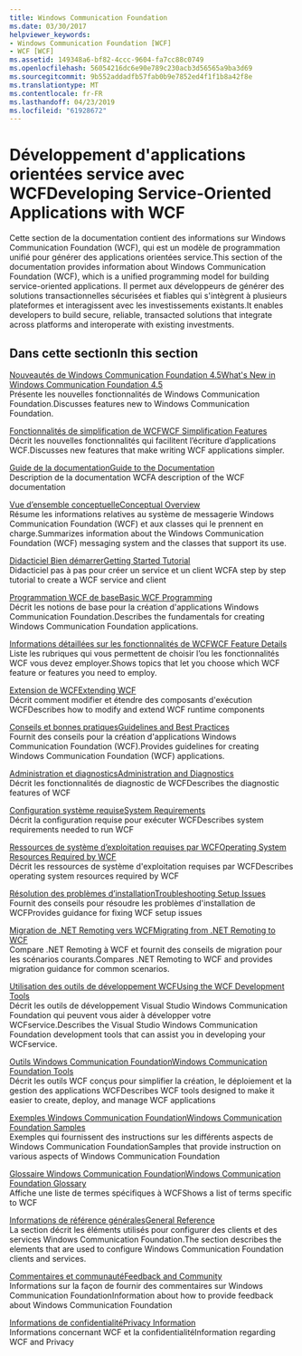 ```yaml
---
title: Windows Communication Foundation
ms.date: 03/30/2017
helpviewer_keywords:
- Windows Communication Foundation [WCF]
- WCF [WCF]
ms.assetid: 149348a6-bf82-4ccc-9604-fa7cc88c0749
ms.openlocfilehash: 56054216dc6e90e789c230acb3d56565a9ba3d69
ms.sourcegitcommit: 9b552addadfb57fab0b9e7852ed4f1f1b8a42f8e
ms.translationtype: MT
ms.contentlocale: fr-FR
ms.lasthandoff: 04/23/2019
ms.locfileid: "61928672"
---
```

# <a name="developing-service-oriented-applications-with-wcf"></a><span data-ttu-id="0b14f-102">Développement d'applications orientées service avec WCF</span><span class="sxs-lookup"><span data-stu-id="0b14f-102">Developing Service-Oriented Applications with WCF</span></span>
<span data-ttu-id="0b14f-103">Cette section de la documentation contient des informations sur Windows Communication Foundation (WCF), qui est un modèle de programmation unifié pour générer des applications orientées service.</span><span class="sxs-lookup"><span data-stu-id="0b14f-103">This section of the documentation provides information about Windows Communication Foundation (WCF), which is a unified programming model for building service-oriented applications.</span></span> <span data-ttu-id="0b14f-104">Il permet aux développeurs de générer des solutions transactionnelles sécurisées et fiables qui s'intègrent à plusieurs plateformes et interagissent avec les investissements existants.</span><span class="sxs-lookup"><span data-stu-id="0b14f-104">It enables developers to build secure, reliable, transacted solutions that integrate across platforms and interoperate with existing investments.</span></span>
 
## <a name="in-this-section"></a><span data-ttu-id="0b14f-105">Dans cette section</span><span class="sxs-lookup"><span data-stu-id="0b14f-105">In this section</span></span>  
 [<span data-ttu-id="0b14f-106">Nouveautés de Windows Communication Foundation 4.5</span><span class="sxs-lookup"><span data-stu-id="0b14f-106">What's New in Windows Communication Foundation 4.5</span></span>](../../../docs/framework/wcf/whats-new.md)  
 <span data-ttu-id="0b14f-107">Présente les nouvelles fonctionnalités de Windows Communication Foundation.</span><span class="sxs-lookup"><span data-stu-id="0b14f-107">Discusses features new to Windows Communication Foundation.</span></span>  
  
 [<span data-ttu-id="0b14f-108">Fonctionnalités de simplification de WCF</span><span class="sxs-lookup"><span data-stu-id="0b14f-108">WCF Simplification Features</span></span>](../../../docs/framework/wcf/wcf-simplification-features.md)  
 <span data-ttu-id="0b14f-109">Décrit les nouvelles fonctionnalités qui facilitent l’écriture d’applications WCF.</span><span class="sxs-lookup"><span data-stu-id="0b14f-109">Discusses new features that make writing WCF applications simpler.</span></span>  
  
 [<span data-ttu-id="0b14f-110">Guide de la documentation</span><span class="sxs-lookup"><span data-stu-id="0b14f-110">Guide to the Documentation</span></span>](../../../docs/framework/wcf/guide-to-the-documentation.md)  
 <span data-ttu-id="0b14f-111">Description de la documentation WCF</span><span class="sxs-lookup"><span data-stu-id="0b14f-111">A description of the WCF documentation</span></span>  
  
 [<span data-ttu-id="0b14f-112">Vue d’ensemble conceptuelle</span><span class="sxs-lookup"><span data-stu-id="0b14f-112">Conceptual Overview</span></span>](../../../docs/framework/wcf/conceptual-overview.md)  
 <span data-ttu-id="0b14f-113">Résume les informations relatives au système de messagerie Windows Communication Foundation (WCF) et aux classes qui le prennent en charge.</span><span class="sxs-lookup"><span data-stu-id="0b14f-113">Summarizes information about the Windows Communication Foundation (WCF) messaging system and the classes that support its use.</span></span>  
  
 [<span data-ttu-id="0b14f-114">Didacticiel Bien démarrer</span><span class="sxs-lookup"><span data-stu-id="0b14f-114">Getting Started Tutorial</span></span>](../../../docs/framework/wcf/getting-started-tutorial.md)  
 <span data-ttu-id="0b14f-115">Didacticiel pas à pas pour créer un service et un client WCF</span><span class="sxs-lookup"><span data-stu-id="0b14f-115">A step by step tutorial to create a WCF service and client</span></span>  
  
 [<span data-ttu-id="0b14f-116">Programmation WCF de base</span><span class="sxs-lookup"><span data-stu-id="0b14f-116">Basic WCF Programming</span></span>](../../../docs/framework/wcf/basic-wcf-programming.md)  
 <span data-ttu-id="0b14f-117">Décrit les notions de base pour la création d'applications Windows Communication Foundation.</span><span class="sxs-lookup"><span data-stu-id="0b14f-117">Describes the fundamentals for creating Windows Communication Foundation applications.</span></span>  
  
 [<span data-ttu-id="0b14f-118">Informations détaillées sur les fonctionnalités de WCF</span><span class="sxs-lookup"><span data-stu-id="0b14f-118">WCF Feature Details</span></span>](../../../docs/framework/wcf/feature-details/index.md)  
 <span data-ttu-id="0b14f-119">Liste les rubriques qui vous permettent de choisir l’ou les fonctionnalités WCF vous devez employer.</span><span class="sxs-lookup"><span data-stu-id="0b14f-119">Shows topics that let you choose which WCF feature or features you need to employ.</span></span>  
  
 [<span data-ttu-id="0b14f-120">Extension de WCF</span><span class="sxs-lookup"><span data-stu-id="0b14f-120">Extending WCF</span></span>](../../../docs/framework/wcf/extending/index.md)  
 <span data-ttu-id="0b14f-121">Décrit comment modifier et étendre des composants d'exécution WCF</span><span class="sxs-lookup"><span data-stu-id="0b14f-121">Describes how to modify and extend WCF runtime components</span></span>  
  
 [<span data-ttu-id="0b14f-122">Conseils et bonnes pratiques</span><span class="sxs-lookup"><span data-stu-id="0b14f-122">Guidelines and Best Practices</span></span>](../../../docs/framework/wcf/guidelines-and-best-practices.md)  
 <span data-ttu-id="0b14f-123">Fournit des conseils pour la création d'applications Windows Communication Foundation (WCF).</span><span class="sxs-lookup"><span data-stu-id="0b14f-123">Provides guidelines for creating Windows Communication Foundation (WCF) applications.</span></span>  
  
 [<span data-ttu-id="0b14f-124">Administration et diagnostics</span><span class="sxs-lookup"><span data-stu-id="0b14f-124">Administration and Diagnostics</span></span>](../../../docs/framework/wcf/diagnostics/index.md)  
 <span data-ttu-id="0b14f-125">Décrit les fonctionnalités de diagnostic de WCF</span><span class="sxs-lookup"><span data-stu-id="0b14f-125">Describes the diagnostic features of WCF</span></span>  
  
 [<span data-ttu-id="0b14f-126">Configuration système requise</span><span class="sxs-lookup"><span data-stu-id="0b14f-126">System Requirements</span></span>](../../../docs/framework/wcf/wcf-system-requirements.md)  
 <span data-ttu-id="0b14f-127">Décrit la configuration requise pour exécuter WCF</span><span class="sxs-lookup"><span data-stu-id="0b14f-127">Describes system requirements needed to run WCF</span></span>  
  
 [<span data-ttu-id="0b14f-128">Ressources de système d’exploitation requises par WCF</span><span class="sxs-lookup"><span data-stu-id="0b14f-128">Operating System Resources Required by WCF</span></span>](../../../docs/framework/wcf/operating-system-resources-required-by-wcf.md)  
 <span data-ttu-id="0b14f-129">Décrit les ressources de système d'exploitation requises par WCF</span><span class="sxs-lookup"><span data-stu-id="0b14f-129">Describes operating system resources required by WCF</span></span>  
  
 [<span data-ttu-id="0b14f-130">Résolution des problèmes d’installation</span><span class="sxs-lookup"><span data-stu-id="0b14f-130">Troubleshooting Setup Issues</span></span>](../../../docs/framework/wcf/troubleshooting-setup-issues.md)  
 <span data-ttu-id="0b14f-131">Fournit des conseils pour résoudre les problèmes d'installation de WCF</span><span class="sxs-lookup"><span data-stu-id="0b14f-131">Provides guidance for fixing WCF setup issues</span></span>  
  
 [<span data-ttu-id="0b14f-132">Migration de .NET Remoting vers WCF</span><span class="sxs-lookup"><span data-stu-id="0b14f-132">Migrating from .NET Remoting to WCF</span></span>](../../../docs/framework/wcf/migrating-from-net-remoting-to-wcf.md)  
 <span data-ttu-id="0b14f-133">Compare .NET Remoting à WCF et fournit des conseils de migration pour les scénarios courants.</span><span class="sxs-lookup"><span data-stu-id="0b14f-133">Compares .NET Remoting to WCF and provides migration guidance for common scenarios.</span></span>  
  
 [<span data-ttu-id="0b14f-134">Utilisation des outils de développement WCF</span><span class="sxs-lookup"><span data-stu-id="0b14f-134">Using the WCF Development Tools</span></span>](../../../docs/framework/wcf/using-the-wcf-development-tools.md)  
 <span data-ttu-id="0b14f-135">Décrit les outils de développement Visual Studio Windows Communication Foundation qui peuvent vous aider à développer votre WCFservice.</span><span class="sxs-lookup"><span data-stu-id="0b14f-135">Describes the Visual Studio Windows Communication Foundation development tools that can assist you in developing your WCFservice.</span></span>  
  
 [<span data-ttu-id="0b14f-136">Outils Windows Communication Foundation</span><span class="sxs-lookup"><span data-stu-id="0b14f-136">Windows Communication Foundation Tools</span></span>](../../../docs/framework/wcf/tools.md)  
 <span data-ttu-id="0b14f-137">Décrit les outils WCF conçus pour simplifier la création, le déploiement et la gestion des applications WCF</span><span class="sxs-lookup"><span data-stu-id="0b14f-137">Describes WCF tools designed to make it easier to create, deploy, and manage WCF applications</span></span>  
  
 [<span data-ttu-id="0b14f-138">Exemples Windows Communication Foundation</span><span class="sxs-lookup"><span data-stu-id="0b14f-138">Windows Communication Foundation Samples</span></span>](../../../docs/framework/wcf/samples/index.md)  
 <span data-ttu-id="0b14f-139">Exemples qui fournissent des instructions sur les différents aspects de Windows Communication Foundation</span><span class="sxs-lookup"><span data-stu-id="0b14f-139">Samples that provide instruction on various aspects of Windows Communication Foundation</span></span>  
  
 [<span data-ttu-id="0b14f-140">Glossaire Windows Communication Foundation</span><span class="sxs-lookup"><span data-stu-id="0b14f-140">Windows Communication Foundation Glossary</span></span>](../../../docs/framework/wcf/glossary.md)  
 <span data-ttu-id="0b14f-141">Affiche une liste de termes spécifiques à WCF</span><span class="sxs-lookup"><span data-stu-id="0b14f-141">Shows a list of terms specific to WCF</span></span>  
  
 [<span data-ttu-id="0b14f-142">Informations de référence générales</span><span class="sxs-lookup"><span data-stu-id="0b14f-142">General Reference</span></span>](../../../docs/framework/wcf/general-reference.md)  
 <span data-ttu-id="0b14f-143">La section décrit les éléments utilisés pour configurer des clients et des services Windows Communication Foundation.</span><span class="sxs-lookup"><span data-stu-id="0b14f-143">The section describes the elements that are used to configure Windows Communication Foundation clients and services.</span></span>  
  
 [<span data-ttu-id="0b14f-144">Commentaires et communauté</span><span class="sxs-lookup"><span data-stu-id="0b14f-144">Feedback and Community</span></span>](../../../docs/framework/wcf/feedback-and-community.md)  
 <span data-ttu-id="0b14f-145">Informations sur la façon de fournir des commentaires sur Windows Communication Foundation</span><span class="sxs-lookup"><span data-stu-id="0b14f-145">Information about how to provide feedback about Windows Communication Foundation</span></span>  
  
 [<span data-ttu-id="0b14f-146">Informations de confidentialité</span><span class="sxs-lookup"><span data-stu-id="0b14f-146">Privacy Information</span></span>](../../../docs/framework/wcf/privacy-information.md)  
 <span data-ttu-id="0b14f-147">Informations concernant WCF et la confidentialité</span><span class="sxs-lookup"><span data-stu-id="0b14f-147">Information regarding WCF and Privacy</span></span>  
